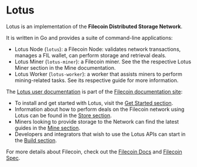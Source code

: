 # Lotus

Lotus is an implementation of the **Filecoin Distributed Storage Network**.

It is written in Go and provides a suite of command-line applications:

- Lotus Node (`lotus`): a Filecoin Node: validates network transactions, manages a FIL wallet, can perform storage and retrieval deals.
- Lotus Miner (`lotus-miner`): a Filecoin miner. See the the respective Lotus Miner section in the Mine documentation.
- Lotus Worker (`lotus-worker`): a worker that assists miners to perform mining-related tasks. See its respective guide for more information.

The [Lotus user documentation](https://docs.filecoin.io/get-started/lotus) is part of the [Filecoin documentation site](https://docs.filecoin.io):

* To install and get started with Lotus, visit the [Get Started section](https://docs.filecoin.io/get-started/lotus).
* Information about how to perform deals on the Filecoin network using Lotus can be found  in the [Store section](https://docs.filecoin.io/store/lotus).
* Miners looking to provide storage to the Network can find the latest guides in the [Mine section](https://docs.filecoin.io/mine/lotus).
* Developers and integrators that wish to use the Lotus APIs can start in the [Build section](https://docs.filecoin.io/build/lotus).

For more details about Filecoin, check out the [Filecoin Docs](https://docs.filecoin.io) and [Filecoin Spec](https://spec.filecoin.io/).


